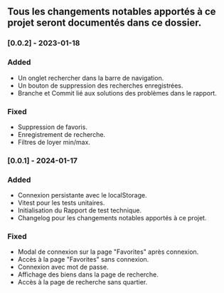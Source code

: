 ## Tous les changements notables apportés à ce projet seront documentés dans ce dossier.

### [0.0.2] - 2023-01-18

### Added

- Un onglet rechercher dans la barre de navigation.
- Un bouton de suppression des recherches enregistrées.
- Branche et Commit lié aux solutions des problèmes dans le rapport.

### Fixed

- Suppression de favoris.
- Enregistrement de recherche.
- Filtres de loyer min/max.

### [0.0.1] - 2024-01-17

### Added

- Connexion persistante avec le localStorage.
- Vitest pour les tests unitaires.
- Initialisation du Rapport de test technique.
- Changelog pour les changements notables apportés à ce projet.

### Fixed

- Modal de connexion sur la page "Favorites" après connexion.
- Accès à la page "Favorites" sans connexion.
- Connexion avec mot de passe.
- Affichage des biens dans la page de recherche.
- Accès à la page de recherche sans quartier.
